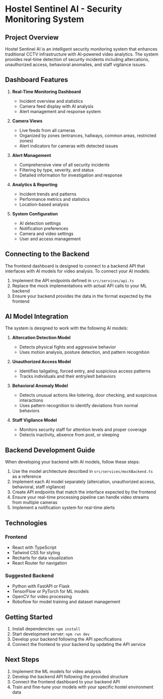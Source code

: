 
# Hostel Sentinel AI - Security Monitoring System

## Project Overview

Hostel Sentinel AI is an intelligent security monitoring system that enhances traditional CCTV infrastructure with AI-powered video analytics. The system provides real-time detection of security incidents including altercations, unauthorized access, behavioral anomalies, and staff vigilance issues.

## Dashboard Features

1. **Real-Time Monitoring Dashboard**
   - Incident overview and statistics
   - Camera feed display with AI analysis
   - Alert management and response system

2. **Camera Views**
   - Live feeds from all cameras
   - Organized by zones (entrances, hallways, common areas, restricted zones)
   - Alert indicators for cameras with detected issues

3. **Alert Management**
   - Comprehensive view of all security incidents
   - Filtering by type, severity, and status
   - Detailed information for investigation and response

4. **Analytics & Reporting**
   - Incident trends and patterns
   - Performance metrics and statistics
   - Location-based analysis

5. **System Configuration**
   - AI detection settings
   - Notification preferences
   - Camera and video settings
   - User and access management

## Connecting to the Backend

The frontend dashboard is designed to connect to a backend API that interfaces with AI models for video analysis. To connect your AI models:

1. Implement the API endpoints defined in `src/services/api.ts`
2. Replace the mock implementations with actual API calls to your ML backend
3. Ensure your backend provides the data in the format expected by the frontend

## AI Model Integration

The system is designed to work with the following AI models:

1. **Altercation Detection Model**
   - Detects physical fights and aggressive behavior
   - Uses motion analysis, posture detection, and pattern recognition

2. **Unauthorized Access Model**
   - Identifies tailgating, forced entry, and suspicious access patterns
   - Tracks individuals and their entry/exit behaviors

3. **Behavioral Anomaly Model**
   - Detects unusual actions like loitering, door checking, and suspicious interactions
   - Uses pattern recognition to identify deviations from normal behaviors

4. **Staff Vigilance Model**
   - Monitors security staff for attention levels and proper coverage
   - Detects inactivity, absence from post, or sleeping

## Backend Development Guide

When developing your backend with AI models, follow these steps:

1. Use the model architecture described in `src/services/mockBackend.ts` as a reference
2. Implement each AI model separately (altercation, unauthorized access, behavioral, staff vigilance)
3. Create API endpoints that match the interface expected by the frontend
4. Ensure your real-time processing pipeline can handle video streams from multiple cameras
5. Implement a notification system for real-time alerts

## Technologies

### Frontend
- React with TypeScript
- Tailwind CSS for styling
- Recharts for data visualization
- React Router for navigation

### Suggested Backend
- Python with FastAPI or Flask
- TensorFlow or PyTorch for ML models
- OpenCV for video processing
- Roboflow for model training and dataset management

## Getting Started

1. Install dependencies: `npm install`
2. Start development server: `npm run dev`
3. Develop your backend following the API specifications
4. Connect the frontend to your backend by updating the API service

## Next Steps

1. Implement the ML models for video analysis
2. Develop the backend API following the provided structure
3. Connect the frontend dashboard to your backend API
4. Train and fine-tune your models with your specific hostel environment data
